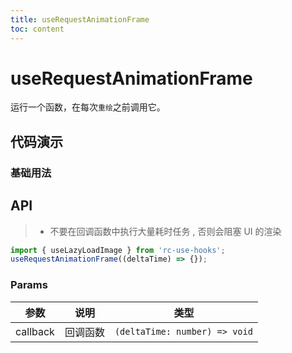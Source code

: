 ```yaml
---
title: useRequestAnimationFrame
toc: content
---
```


# useRequestAnimationFrame

运行一个函数，在每次`重绘`之前调用它。

## 代码演示

### 基础用法

<code src="./demos/Demo1.tsx" ></code>

## API

> - 不要在回调函数中执行大量耗时任务 , 否则会阻塞 UI 的渲染

```ts
import { useLazyLoadImage } from 'rc-use-hooks';
useRequestAnimationFrame((deltaTime) => {});
```

### Params

|   参数   |   说明   |             类型              |
| :------: | :------: | :---------------------------: |
| callback | 回调函数 | `(deltaTime: number) => void` |
